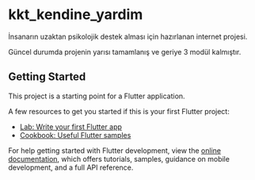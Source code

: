 # kkt_kendine_yardim

İnsanarın uzaktan psikolojik destek alması için hazırlanan internet projesi.

Güncel durumda projenin yarısı tamamlanış ve geriye 3 modül kalmıştır.

## Getting Started

This project is a starting point for a Flutter application.

A few resources to get you started if this is your first Flutter project:

- [Lab: Write your first Flutter app](https://docs.flutter.dev/get-started/codelab)
- [Cookbook: Useful Flutter samples](https://docs.flutter.dev/cookbook)

For help getting started with Flutter development, view the
[online documentation](https://docs.flutter.dev/), which offers tutorials,
samples, guidance on mobile development, and a full API reference.
